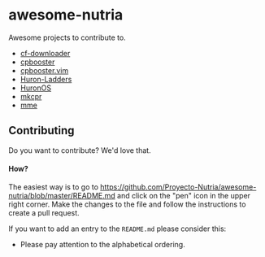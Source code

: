 # awesome-nutria
Awesome projects to contribute to.

- [cf-downloader](https://github.com/luisthread/cf-downloader)
- [cpbooster](https://github.com/searleser97/cpbooster)
- [cpbooster.vim](https://github.com/searleser97/cpbooster.vim)
- [Huron-Ladders](https://github.com/luis630547/huron-ladders)
- [HuronOS](https://github.com/equetzal/huronOS)
- [mkcpr](https://github.com/searleser97/mkcpr)
- [mme](https://github.com/GoberInfinity/mme)


## Contributing

Do you want to contribute? We'd love that.

#### How?

The easiest way is to go to https://github.com/Proyecto-Nutria/awesome-nutria/blob/master/README.md and click on the "pen" icon in the upper right corner. Make the changes to the file and follow the instructions to create a pull request.

If you want to add an entry to the `README.md` please consider this:

- Please pay attention to the alphabetical ordering.
